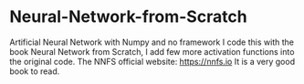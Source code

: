 # Neural-Network-from-Scratch
Artificial Neural Network with Numpy and no framework
I code this with the book Neural Network from Scratch, I add few more activation functions into the original code.
The NNFS official website: https://nnfs.io
It is a very good book to read.

